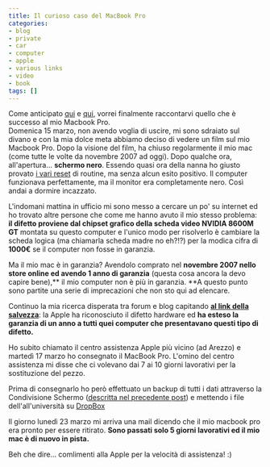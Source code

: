```yaml
---
title: Il curioso caso del MacBook Pro
categories:
- blog
- private
- car
- computer
- apple
- various links
- video
- book
tags: []
---
```

Come anticipato [qui]({{site.url}}/2009/03/18/howto-dropbox-condividi-i-tuoi-file/)
e [qui]({{site.url}}/2009/03/20/howto-abilitare-condivisione-schermo-su-osx-da-terminale/),
vorrei finalmente raccontarvi quello che è successo al mio Macbook Pro.  
Domenica 15 marzo, non avendo voglia di uscire, mi sono sdraiato sul divano e
con la mia dolce meta abbiamo deciso di vedere un film sul mio Macbook Pro.
Dopo la visione del film, ha chiuso regolarmente il mio mac (come tutte le
volte da novembre 2007 ad oggi). Dopo qualche ora, all'apertura... **schermo
nero**. Essendo quasi ora della nanna ho giusto provato [i vari
reset]({{site.url}}/2009/02/25/howto-reset-della-pram-nvram-e-pmu-nei-mac/)
di routine, ma senza alcun esito positivo. Il computer funzionava
perfettamente, ma il monitor era completamente nero. Così andai a dormire
incazzato.

L'indomani mattina in ufficio mi sono messo a cercare un po' su internet ed ho
trovato altre persone che come me hanno avuto il mio stesso problema: **il
difetto proviene dal chipset grafico della scheda video NVIDIA 8600M GT**
montata su questo computer e l'unico modo per risolverlo è cambiare la scheda
logica (ma chiamarla scheda madre no eh?!?) per la modica cifra di **1000€**
se il computer non fosse in garanzia.

Ma il mio mac è in garanzia? Avendolo comprato nel **novembre 2007 nello store
online ed avendo 1 anno di garanzia** (questa cosa ancora la devo capire
bene),** il mio computer non è più in garanzia. **A questo punto sono partite
una serie di imprecazioni che non sto qui ad elencare.

Continuo la mia ricerca disperata tra forum e blog capitando **[al link della
salvezza](http://support.apple.com/kb/TS2377?viewlocale=it_IT)**: la Apple ha
riconosciuto il difetto hardware ed **ha esteso la garanzia di un anno a tutti
quei computer che presentavano questi tipo di difetto.**

Ho subito chiamato il centro assistenza Apple più vicino (ad Arezzo) e martedì
17 marzo ho consegnato il MacBook Pro. L'omino del centro assistenza mi disse
che ci volevano dai 7 ai 10 giorni lavorativi per la sostituzione del pezzo.

Prima di consegnarlo ho però effettuato un backup di tutti i dati attraverso
la Condivisione Schermo ([descritta nel precedente
post]({{site.url}}/2009/03/20/howto-abilitare-condivisione-schermo-su-osx-da-terminale/))
e mettendo i file dell'all'università su [DropBox]({{site.url}}/2009/03/18/howto-dropbox-condividi-i-tuoi-file/)

Il giorno lunedì 23 marzo mi arriva una mail dicendo che il mio macbook pro
era pronto per essere ritirato. **Sono passati solo 5 giorni lavorativi ed il
mio mac è di nuovo in pista.**

Beh che dire... comlimenti alla Apple per la velocità di assistenza! :)